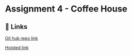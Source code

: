 
# Assignment 4 - Coffee House




## 🔗 Links
[Git hub repo link](https://github.com/manasa8910/coffee-house)

[Hoisted link](https://manasa8910.github.io/coffee-house/)
